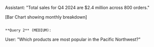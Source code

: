 
Assistant: "Total sales for Q4 2024 are $2.4 million across 800 orders."

[Bar Chart showing monthly breakdown]
```

**Query 2** (MEDIUM):
```
User: "Which products are most popular in the Pacific Northwest?"